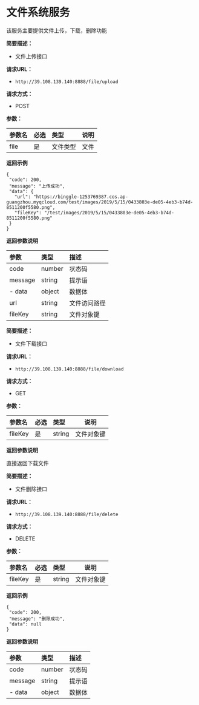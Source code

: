 # 文件系统服务
该服务主要提供文件上传，下载，删除功能


    
**简要描述：** 

- 文件上传接口

**请求URL：** 
- ` http://39.108.139.140:8888/file/upload `
  
**请求方式：**
- POST 

**参数：** 

|参数名|必选|类型|说明|
|:----    |:---|:----- |-----   |
|file |是  |文件类型 |文件   |

 **返回示例**


 ``` 
 {
  "code": 200,
  "message": "上传成功",
  "data": {
    "url": "https://binggle-1253769387.cos.ap-guangzhou.myqcloud.com/test/images/2019/5/15/0433803e-de05-4eb3-b74d-8511200f5580.png",
    "fileKey": "/test/images/2019/5/15/0433803e-de05-4eb3-b74d-8511200f5580.png"
  }
} 

 ```



 **返回参数说明** 

|参数|类型|描述|
|:-------|:-------|:-------|
| code | number| 状态码 |
| message | string| 提示语 |
| - data |object  | 数据体 |
| url | string| 文件访问路径 |
| fileKey | string| 文件对象键 |



    
**简要描述：** 

- 文件下载接口

**请求URL：** 
- ` http://39.108.139.140:8888/file/download `
  
**请求方式：**
- GET 

**参数：** 

|参数名|必选|类型|说明|
|:----    |:---|:----- |-----   |
|fileKey |是  |string |文件对象键   |


 **返回参数说明** 

  直接返回下载文件



    
**简要描述：** 

- 文件删除接口

**请求URL：** 
- ` http://39.108.139.140:8888/file/delete `
  
**请求方式：**
- DELETE 

**参数：** 

|参数名|必选|类型|说明|
|:----    |:---|:----- |-----   |
|fileKey |是  |string |文件对象键   |

 **返回示例**


 ``` 
 {
  "code": 200,
  "message": "删除成功",
  "data": null
} 

 ```



 **返回参数说明** 

|参数|类型|描述|
|:-------|:-------|:-------|
| code | number| 状态码 |
| message | string| 提示语|
| - data |object  | 数据体 |

